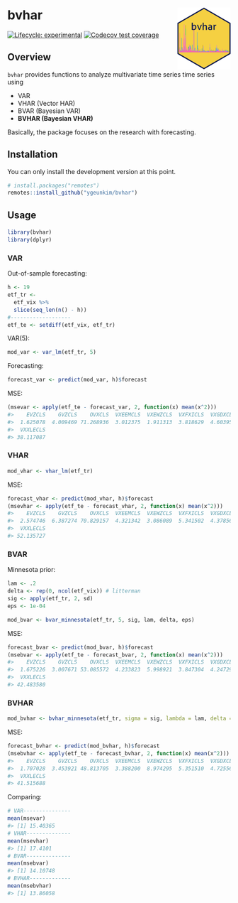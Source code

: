 
<!-- README.md is generated from README.Rmd. Please edit that file -->

# bvhar <img src='man/figures/logo.png' align="right" height="139" />

<!-- badges: start -->

[![Lifecycle:
experimental](https://img.shields.io/badge/lifecycle-experimental-orange.svg)](https://lifecycle.r-lib.org/articles/stages.html#experimental)
[![Codecov test
coverage](https://codecov.io/gh/ygeunkim/bvhar/branch/master/graph/badge.svg)](https://codecov.io/gh/ygeunkim/bvhar?branch=master)
<!-- badges: end -->

## Overview

`bvhar` provides functions to analyze multivariate time series time
series using

-   VAR
-   VHAR (Vector HAR)
-   BVAR (Bayesian VAR)
-   **BVHAR (Bayesian VHAR)**

Basically, the package focuses on the research with forecasting.

## Installation

You can only install the development version at this point.

``` r
# install.packages("remotes")
remotes::install_github("ygeunkim/bvhar")
```

## Usage

``` r
library(bvhar)
library(dplyr)
```

### VAR

Out-of-sample forecasting:

``` r
h <- 19
etf_tr <-
  etf_vix %>%
  slice(seq_len(n() - h))
#-------------------
etf_te <- setdiff(etf_vix, etf_tr)
```

VAR(5):

``` r
mod_var <- var_lm(etf_tr, 5)
```

Forecasting:

``` r
forecast_var <- predict(mod_var, h)$forecast
```

MSE:

``` r
(msevar <- apply(etf_te - forecast_var, 2, function(x) mean(x^2)))
#>    EVZCLS    GVZCLS    OVXCLS  VXEEMCLS  VXEWZCLS  VXFXICLS  VXGDXCLS  VXSLVCLS 
#>  1.625078  4.009469 71.268936  3.012375  1.911313  3.818629  4.603957 10.266017 
#>  VXXLECLS 
#> 38.117087
```

### VHAR

``` r
mod_vhar <- vhar_lm(etf_tr)
```

MSE:

``` r
forecast_vhar <- predict(mod_vhar, h)$forecast
(msevhar <- apply(etf_te - forecast_vhar, 2, function(x) mean(x^2)))
#>    EVZCLS    GVZCLS    OVXCLS  VXEEMCLS  VXEWZCLS  VXFXICLS  VXGDXCLS  VXSLVCLS 
#>  2.574746  6.387274 70.829157  4.321342  3.086089  5.341502  4.378567  7.636454 
#>  VXXLECLS 
#> 52.135727
```

### BVAR

Minnesota prior:

``` r
lam <- .2
delta <- rep(0, ncol(etf_vix)) # litterman
sig <- apply(etf_tr, 2, sd)
eps <- 1e-04
```

``` r
mod_bvar <- bvar_minnesota(etf_tr, 5, sig, lam, delta, eps)
```

MSE:

``` r
forecast_bvar <- predict(mod_bvar, h)$forecast
(msebvar <- apply(etf_te - forecast_bvar, 2, function(x) mean(x^2)))
#>    EVZCLS    GVZCLS    OVXCLS  VXEEMCLS  VXEWZCLS  VXFXICLS  VXGDXCLS  VXSLVCLS 
#>  1.675226  3.007671 53.085572  4.233823  5.998921  3.847304  4.247299  8.387925 
#>  VXXLECLS 
#> 42.483580
```

### BVHAR

``` r
mod_bvhar <- bvhar_minnesota(etf_tr, sigma = sig, lambda = lam, delta = delta, eps = eps)
```

MSE:

``` r
forecast_bvhar <- predict(mod_bvhar, h)$forecast
(msebvhar <- apply(etf_te - forecast_bvhar, 2, function(x) mean(x^2)))
#>    EVZCLS    GVZCLS    OVXCLS  VXEEMCLS  VXEWZCLS  VXFXICLS  VXGDXCLS  VXSLVCLS 
#>  1.707028  3.453921 48.813705  3.388200  8.974295  5.351510  4.725564  6.815297 
#>  VXXLECLS 
#> 41.515688
```

Comparing:

``` r
# VAR---------------
mean(msevar)
#> [1] 15.40365
# VHAR--------------
mean(msevhar)
#> [1] 17.4101
# BVAR--------------
mean(msebvar)
#> [1] 14.10748
# BVHAR-------------
mean(msebvhar)
#> [1] 13.86058
```
